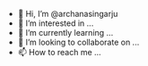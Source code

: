 - 👋 Hi, I’m @archanasingarju
- 👀 I’m interested in ...
- 🌱 I’m currently learning ...
- 💞️ I’m looking to collaborate on ...
- 📫 How to reach me ...

<!---
archanasingarju/archanasingarju is a ✨ special ✨ repository because its `README.md` (this file) appears on your GitHub profile.
You can click the Preview link to take a look at your changes.
--->
